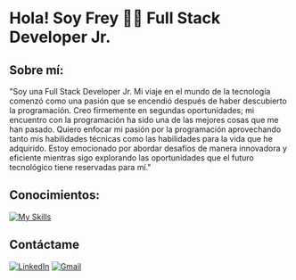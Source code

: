 # Hola! Soy Frey 🙋‍♂️ Full Stack Developer Jr.

## Sobre mí:
"Soy una Full Stack Developer Jr.
Mi viaje en el mundo de la tecnología comenzó como una pasión que se encendió después de haber descubierto la programación. Creo firmemente en segundas oportunidades; mi encuentro con la programación ha sido una de las mejores cosas que me han pasado. Quiero enfocar mi pasión por la programación aprovechando tanto mis habilidades técnicas como las habilidades para la vida que he adquirido. Estoy emocionado por abordar desafíos de manera innovadora y eficiente mientras sigo explorando las oportunidades que el futuro tecnológico tiene reservadas para mí."

## Conocimientos:
[![My Skills](https://skillicons.dev/icons?i=js,html,css,react,php,java,nodejs)](https://skillicons.dev)

## Contáctame
[![LinkedIn](https://img.shields.io/badge/linkedin-%230077B5.svg?style=for-the-badge&logo=linkedin&logoColor=white)](https://www.linkedin.com/in/frey-endrick-meneses-tineo/)
[![Gmail](https://img.shields.io/badge/Gmail-D14836?style=for-the-badge&logo=gmail&logoColor=white)](mailto:menesesfrey@gmail.com)
